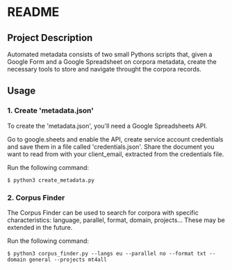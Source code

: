 # README
## Project Description
Automated metadata consists of two small Pythons scripts that, given a Google 
Form and a Google Spreadsheet on corpora metadata, create the necessary tools to store and navigate throught the
corpora records.

## Usage
### 1. Create 'metadata.json'
To create the 'metadata.json', you'll need a Google Spreadsheets API. 

Go to google.sheets and enable the API, create service account credentials and save them in a file called 'credentials.json'.
Share the document you want to read from with your client_email, extracted from the credentials file.

Run the following command: 
```
$ python3 create_metadata.py
```
### 2. Corpus Finder
The Corpus Finder can be used to search for corpora with specific characteristics: language, parallel, format, domain,
projects... These may be extended in the future.

Run the following command:
```
$ python3 corpus_finder.py --langs eu --parallel no --format txt --domain general --projects mt4all
```

